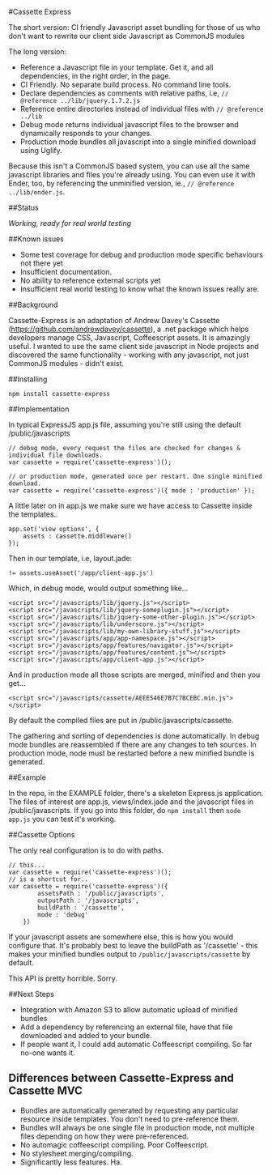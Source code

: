 #Cassette Express

The short version: CI friendly Javascript asset bundling for those of us who don't want to rewrite our client side Javascript as CommonJS modules

The long version:

- Reference a Javascript file in your template. Get it, and all dependencies, in the right order, in the page. 
- CI Friendly. No separate build process. No command line tools. 
- Declare dependencies as comments with relative paths, i.e, `// @reference ../lib/jquery.1.7.2.js`
- Reference entire directories instead of individual files with `// @reference ../lib`
- Debug mode returns individual javascript files to the browser and dynamically responds to your changes.
- Production mode bundles all javascript into a single minified download using Uglify.

Because this isn't a CommonJS based system, you can use all the same javascript libraries and files you're already using. You can even use it with Ender, too, by referencing the unminified version, ie., `// @reference ../lib/ender.js`.

##Status

_Working, ready for real world testing_ 

##Known issues

- Some test coverage for debug and production mode specific behaviours not there yet
- Insufficient documentation.
- No ability to reference external scripts yet
- Insufficient real world testing to know what the known issues really are.

##Background

Cassette-Express is an adaptation of Andrew Davey's Cassette (https://github.com/andrewdavey/cassette), a .net package which helps developers manage CSS, Javascript, Coffeescript assets. It is amazingly useful. I wanted to use the same client side javascript in Node projects and discovered the same functionality - working with any javascript, not just CommonJS modules - didn't exist. 

##Installing

	npm install cassette-express

##Implementation

In typical ExpressJS app.js file, assuming you're still using the default /public/javascripts 

	// debug mode, every request the files are checked for changes & individual file downloads.
	var cassette = require('cassette-express')();

	// or production mode, generated once per restart. One single minified download.
	var cassette = require('cassette-express')({ mode : 'production' });

A little later on in app.js we make sure we have access to Cassette inside the templates..

	app.set('view options', {
		assets : cassette.middleware()
	});


Then in our template, i.e, layout.jade:

	!= assets.useAsset('/app/client-app.js')

Which, in debug mode, would output something like...

	<script src="/javascripts/lib/jquery.js"></script>
	<script src="/javascripts/lib/jquery-someplugin.js"></script>
	<script src="/javascripts/lib/jquery-some-other-plugin.js"></script>
	<script src="/javascripts/lib/underscore.js"></script>
	<script src="/javascripts/lib/my-own-library-stuff.js"></script>
	<script src="/javascripts/app/app-namespace.js"></script>
	<script src="/javascripts/app/features/navigator.js"></script>
	<script src="/javascripts/app/features/content.js"></script>
	<script src="/javascripts/app/client-app.js"></script>

And in production mode all those scripts are merged, minified and then you get...

	<script src="/javascripts/cassette/AEEE546E7B7C7BCEBC.min.js"></script>

By default the compiled files are put in /public/javascripts/cassette. 

The gathering and sorting of dependencies is done automatically. In debug mode bundles are reassembled if there are any changes to teh sources. In production mode, node must be restarted before a new minified bundle is generated.

##Example

In the repo, in the EXAMPLE folder, there's a skeleton Express.js application. The files of interest are app.js, views/index.jade and the javascript files in /public/javascripts. If you go into this folder, do `npm install` then `node app.js` you can test it's working.


##Cassette Options

The only real configuration is to do with paths. 

	// this...
	var cassette = require('cassette-express')();
	// is a shortcut for..
	var cassette = require('cassette-express')({
			assetsPath : '/public/javascripts',
			outputPath : '/javascripts',
			buildPath : '/cassette',
			mode : 'debug'
		})

If your javascript assets are somewhere else, this is how you would configure that. It's probably best to leave the buildPath as '/cassette' - this makes your minified bundles output to `/public/javascripts/cassette` by default. 

This API is pretty horrible. Sorry.

##Next Steps

- Integration with Amazon S3 to allow automatic upload of minified bundles
- Add a dependency by referencing an external file, have that file downloaded and added to your bundle. 
- If people want it, I could add automatic Coffeescript compiling. So far no-one wants it.

## Differences between Cassette-Express and Cassette MVC

- Bundles are automatically generated by requesting any particular resource inside templates. You don't need to pre-reference them.
- Bundles will always be one single file in production mode, not multiple files depending on how they were pre-referenced.
- No automagic coffeescript compiling. Poor Coffeescript.
- No stylesheet merging/compiling.
- Significantly less features. Ha.
